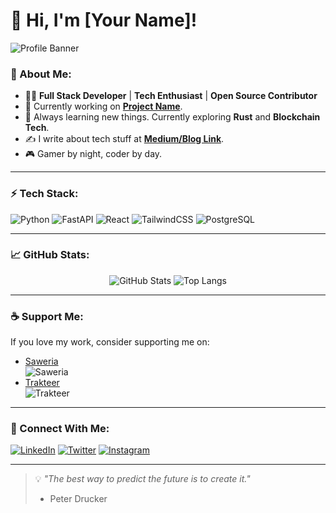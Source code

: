 # 👋 Hi, I'm [Your Name]!

![Profile Banner](https://via.placeholder.com/1200x400?text=Your+Cool+Banner+Here) <!-- Ganti ini dengan link banner lo -->

### 🚀 About Me:
- 👨‍💻 **Full Stack Developer** | **Tech Enthusiast** | **Open Source Contributor**
- 🔭 Currently working on **[Project Name](https://github.com/yourusername/projectname)**.
- 🌱 Always learning new things. Currently exploring **Rust** and **Blockchain Tech**.
- ✍️ I write about tech stuff at **[Medium/Blog Link](https://medium.com)**.
- 🎮 Gamer by night, coder by day.

---

### ⚡️ Tech Stack:
![Python](https://img.shields.io/badge/-Python-3776AB?logo=python&logoColor=white&style=flat-square)
![FastAPI](https://img.shields.io/badge/-FastAPI-009688?logo=fastapi&logoColor=white&style=flat-square)
![React](https://img.shields.io/badge/-React-61DAFB?logo=react&logoColor=white&style=flat-square)
![TailwindCSS](https://img.shields.io/badge/-TailwindCSS-06B6D4?logo=tailwindcss&logoColor=white&style=flat-square)
![PostgreSQL](https://img.shields.io/badge/-PostgreSQL-4169E1?logo=postgresql&logoColor=white&style=flat-square)

---

### 📈 GitHub Stats:
<p align="center">
  <img src="https://github-readme-stats.vercel.app/api?username=cpamungkas&show_icons=true&theme=radical" alt="GitHub Stats">
  <img src="https://github-readme-stats.vercel.app/api/top-langs/?username=cpamungkas&layout=compact&theme=radical" alt="Top Langs">
</p>

---

### ☕ Support Me:
If you love my work, consider supporting me on:
- [Saweria](https://saweria.co/klangcp)  
  <img src="https://img.shields.io/badge/-Saweria-%23FF5E5B?logo=ko-fi&logoColor=white&style=flat-square" alt="Saweria">
- [Trakteer](https://trakteer.id/yourusername)  
  <img src="https://img.shields.io/badge/-Trakteer-%23E0005A?logo=ko-fi&logoColor=white&style=flat-square" alt="Trakteer">

---

### 🔗 Connect With Me:
<p>
  <a href="https://linkedin.com/in/yourusername"><img src="https://img.shields.io/badge/-LinkedIn-0077B5?logo=linkedin&logoColor=white&style=flat-square" alt="LinkedIn"></a>
  <a href="https://twitter.com/yourusername"><img src="https://img.shields.io/badge/-Twitter-1DA1F2?logo=twitter&logoColor=white&style=flat-square" alt="Twitter"></a>
  <a href="https://instagram.com/yourusername"><img src="https://img.shields.io/badge/-Instagram-E4405F?logo=instagram&logoColor=white&style=flat-square" alt="Instagram"></a>
</p>

---

> 💡 *"The best way to predict the future is to create it."*  
> - Peter Drucker
